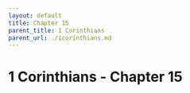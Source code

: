 ```yaml
---
layout: default
title: Chapter 15
parent_title: 1 Corinthians
parent_url: ./1corinthians.md
---
```


# 1 Corinthians - Chapter 15

